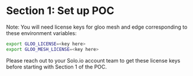 # Section 1: Set up POC 

Note: You will need license keys for gloo mesh and edge corresponding to these environment variables:

```bash
export GLOO_LICENSE=<key here>
export GLOO_MESH_LICENSE=<key here>
```

Please reach out to your Solo.io account team to get these license keys before starting with Section 1 of the POC.
